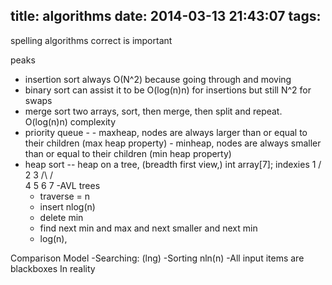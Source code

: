 title: algorithms
date: 2014-03-13 21:43:07
tags:
---

spelling algorithms correct is important

peaks

- insertion sort always O(N^2) because going through and moving
- binary sort can assist it to be O(log(n)n) for insertions but still N^2 for swaps
- merge sort two arrays, sort, then merge, then split and repeat. O(log(n)n) complexity
- priority queue -
       - maxheap, nodes are always larger than or equal to their children (max heap property)
       - minheap, nodes are always smaller than or equal to their children (min heap property)
- heap sort -- heap on a tree, (breadth first view,)
     int array[7]; indexies
     1
    /\
   2  3
  /\  /\
 4  5 6 7
-AVL trees
   - traverse = n
   - insert nlog(n)
   - delete min
   - find next min and max and next smaller and next min  
   - log(n),

Comparison Model
   -Searching: (lng)
   -Sorting nln(n)
   -All input items are blackboxes
In reality
